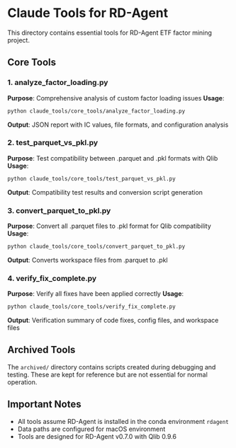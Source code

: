 # Claude Tools for RD-Agent

This directory contains essential tools for RD-Agent ETF factor mining project.

## Core Tools

### 1. analyze_factor_loading.py
**Purpose**: Comprehensive analysis of custom factor loading issues
**Usage**: 
```bash
python claude_tools/core_tools/analyze_factor_loading.py
```
**Output**: JSON report with IC values, file formats, and configuration analysis

### 2. test_parquet_vs_pkl.py
**Purpose**: Test compatibility between .parquet and .pkl formats with Qlib
**Usage**:
```bash
python claude_tools/core_tools/test_parquet_vs_pkl.py
```
**Output**: Compatibility test results and conversion script generation

### 3. convert_parquet_to_pkl.py
**Purpose**: Convert all .parquet files to .pkl format for Qlib compatibility
**Usage**:
```bash
python claude_tools/core_tools/convert_parquet_to_pkl.py
```
**Output**: Converts workspace files from .parquet to .pkl

### 4. verify_fix_complete.py
**Purpose**: Verify all fixes have been applied correctly
**Usage**:
```bash
python claude_tools/core_tools/verify_fix_complete.py
```
**Output**: Verification summary of code fixes, config files, and workspace files

## Archived Tools
The `archived/` directory contains scripts created during debugging and testing. These are kept for reference but are not essential for normal operation.

## Important Notes
- All tools assume RD-Agent is installed in the conda environment `rdagent`
- Data paths are configured for macOS environment
- Tools are designed for RD-Agent v0.7.0 with Qlib 0.9.6